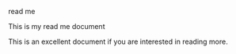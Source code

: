 read me

This is my read me document

This is an excellent document if you are interested in reading more.